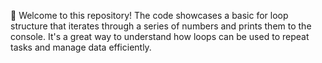 👋 Welcome to this repository!
The code showcases a basic for loop structure that iterates through a series of numbers and prints them to the console. It's a great way to understand how loops can be used to repeat tasks and manage data efficiently.
